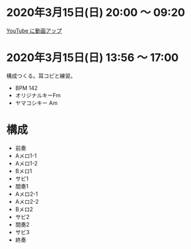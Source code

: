 # 2020年3月15日(日) 20:00 ～ 09:20

[YouTube に動画アップ](https://www.youtube.com/watch?v=PtJ_92vNOmg)

# 2020年3月15日(日) 13:56 ～ 17:00

構成つくる。耳コピと練習。

- BPM 142
- オリジナルキーFm
- ヤマコシキー Am

# 構成

- 前奏
- Aメロ1-1
- Aメロ1-2
- Bメロ1
- サビ1
- 間奏1
- Aメロ2-1
- Aメロ2-2
- Bメロ2
- サビ2
- 間奏2
- サビ3
- 終奏


